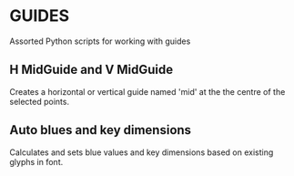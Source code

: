 GUIDES
==========
Assorted Python scripts for working with guides

H MidGuide and V MidGuide
-------------
Creates a horizontal or vertical guide named 'mid' at the the centre of the selected points.

Auto blues and key dimensions
-------------------------
Calculates and sets blue values and key dimensions based on existing glyphs in font.
